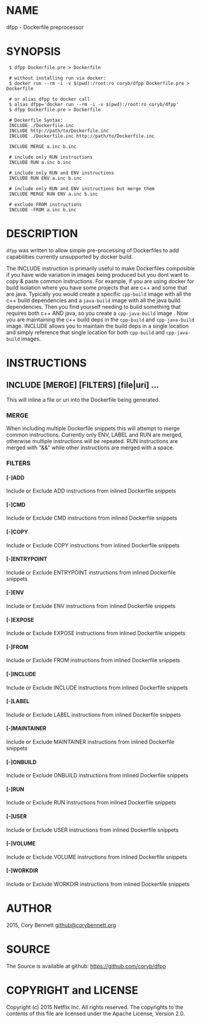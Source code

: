 # NAME

dfpp - Dockerfile preprocessor

# SYNOPSIS

     $ dfpp Dockerfile.pre > Dockerfile

     # without installing run via docker:
     $ docker run --rm -i -v $(pwd):/root:ro coryb/dfpp Dockerfile.pre > Dockerfile

     # or alias dfpp to docker call
     $ alias dfpp='docker run --rm -i -v $(pwd):/root:ro coryb/dfpp'
     $ dfpp Dockerfile.pre > Dockerfile

     # Dockerfile Syntax:
     INCLUDE ./Dockerfile.inc
     INCLUDE http://path/to/Dockerfile.inc
     INCLUDE ./Dockerfile.inc http://path/to/Dockerfile.inc

     INCLUDE MERGE a.inc b.inc

     # include only RUN instructions
     INCLUDE RUN a.inc b.inc

     # include only RUN and ENV instructions
     INCLUDE RUN ENV a.inc b.inc
    
     # include only RUN and ENV instructions but merge them
     INCLUDE MERGE RUN ENV a.inc b.inc

     # exclude FROM instructions
     INCLUDE -FROM a.inc b.inc

# DESCRIPTION

`dfpp` was written to allow simple pre-processing of Dockerfiles to add
capabilities currently unsupported by docker build.

The INCLUDE instruction is primarily useful to make Dockerfiles composible if you have wide variation in images being produced but you dont want to copy & paste common instructions.  For example, if you are using docker for build isolation where you have some projects that are c++ and some that are java.  Typically you would create a specific `cpp-build` image with all the c++ build dependencies and a `java-build` image with all the java build dependencies.  Then you find yourself needing to build something that requires both c++ AND java, so you create a `cpp-java-build` image . Now you are maintaining the c++ build deps in the `cpp-build` and `cpp-java-build` image.  INCLUDE allows you to maintain the build deps in a single location and simply reference that single location for both `cpp-build` and `cpp-java-build` images.

# INSTRUCTIONS

## INCLUDE \[MERGE\] \[FILTERS\] \[file|uri\] ...

This will inline a file or uri into the Dockerfile being generated.

### MERGE

When including multiple Dockerfile snippets this will attempt to merge common instructions.  Currently only 
ENV, LABEL and RUN are merged, otherwise multiple instructions will be repeated.  RUN instructions are merged with "&&" while other
instructions are merged with a space.

### FILTERS

#### \[-\]ADD

Include or Exclude ADD instructions from inlined Dockerfile snippets

#### \[-\]CMD

Include or Exclude CMD instructions from inlined Dockerfile snippets

#### \[-\]COPY

Include or Exclude COPY instructions from inlined Dockerfile snippets

#### \[-\]ENTRYPOINT

Include or Exclude ENTRYPOINT instructions from inlined Dockerfile snippets

#### \[-\]ENV

Include or Exclude ENV instructions from inlined Dockerfile snippets

#### \[-\]EXPOSE

Include or Exclude EXPOSE instructions from inlined Dockerfile snippets

#### \[-\]FROM

Include or Exclude FROM instructions from inlined Dockerfile snippets

#### \[-\]INCLUDE

Include or Exclude INCLUDE instructions from inlined Dockerfile snippets

#### \[-\]LABEL

Include or Exclude LABEL instructions from inlined Dockerfile snippets

#### \[-\]MAINTAINER

Include or Exclude MAINTAINER instructions from inlined Dockerfile snippets

#### \[-\]ONBUILD

Include or Exclude ONBUILD instructions from inlined Dockerfile snippets

#### \[-\]RUN

Include or Exclude RUN instructions from inlined Dockerfile snippets

#### \[-\]USER

Include or Exclude USER instructions from inlined Dockerfile snippets

#### \[-\]VOLUME

Include or Exclude VOLUME instructions from inlined Dockerfile snippets

#### \[-\]WORKDIR

Include or Exclude WORKDIR instructions from inlined Dockerfile snippets

# AUTHOR

2015, Cory Bennett <github@corybennett.org>

# SOURCE

The Source is available at github: https://github.com/coryb/dfpp

# COPYRIGHT and LICENSE

Copyright (c) 2015 Netflix Inc. All rights reserved. The copyrights to the contents of this file are licensed under the Apache License, Version 2.0.
